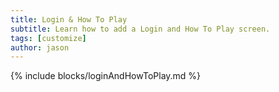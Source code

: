 ```yaml
---
title: Login & How To Play
subtitle: Learn how to add a Login and How To Play screen.
tags: [customize]
author: jason
---
```

{% include blocks/loginAndHowToPlay.md %}
